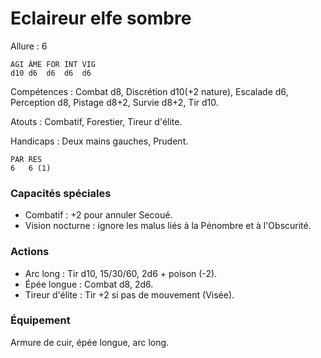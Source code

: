 # Eclaireur elfe sombre

Allure : 6

	AGI	ÂME	FOR	INT	VIG
	d10	d6	d6	d6	d6

Compétences : Combat d8, Discrétion d10(+2 nature), Escalade d6, Perception d8, Pistage d8+2, Survie d8+2, Tir d10.

Atouts : Combatif, Forestier, Tireur d'élite.

Handicaps : Deux mains gauches, Prudent.

	PAR	RES
	6	6 (1)

### Capacités spéciales
- Combatif : +2 pour annuler Secoué.
- Vision nocturne : ignore les malus liés à la Pénombre et à l'Obscurité.

### Actions
- Arc long : Tir d10, 15/30/60, 2d6 + poison (-2).
- Épée longue : Combat d8, 2d6.
- Tireur d'élite : Tir +2 si pas de mouvement (Visée).

### Équipement
Armure de cuir, épée longue, arc long.
